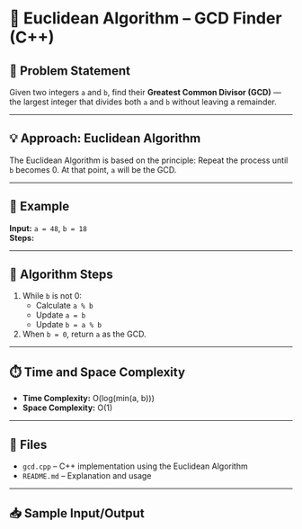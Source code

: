 # 🧮 Euclidean Algorithm – GCD Finder (C++)

## 📌 Problem Statement
Given two integers `a` and `b`, find their **Greatest Common Divisor (GCD)** — the largest integer that divides both `a` and `b` without leaving a remainder.

---

## 💡 Approach: Euclidean Algorithm
The Euclidean Algorithm is based on the principle:
Repeat the process until `b` becomes 0. At that point, `a` will be the GCD.

---

## 🔁 Example
**Input:** `a = 48`, `b = 18`  
**Steps:**


---

## 🧠 Algorithm Steps
1. While `b` is not 0:
   - Calculate `a % b`
   - Update `a = b`
   - Update `b = a % b`
2. When `b = 0`, return `a` as the GCD.

---

## ⏱️ Time and Space Complexity
- **Time Complexity:** O(log(min(a, b)))
- **Space Complexity:** O(1)

---

## 📂 Files
- `gcd.cpp` – C++ implementation using the Euclidean Algorithm
- `README.md` – Explanation and usage

---

## 📥 Sample Input/Output
